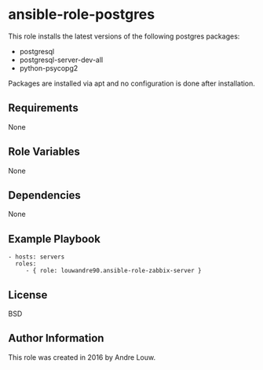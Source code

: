 ansible-role-postgres
=========

This role installs the latest versions of the following postgres packages:
* postgresql
* postgresql-server-dev-all
* python-psycopg2

Packages are installed via apt and no configuration is done after installation. 

Requirements
------------

None

Role Variables
--------------

None

Dependencies
------------

None

Example Playbook
----------------

    - hosts: servers
      roles:
         - { role: louwandre90.ansible-role-zabbix-server }

License
-------

BSD

Author Information
------------------

This role was created in 2016 by Andre Louw.
